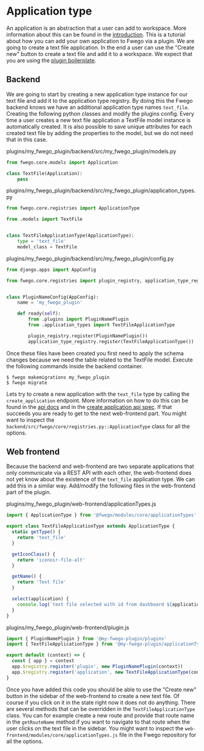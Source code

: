 # Application type

An application is an abstraction that a user can add to workspace. More information about 
this can be found in the [introduction](../technical/introduction.md). This is a
tutorial about how you can add your own application to Fwego via a plugin. We are 
going to create a text file application. In the end a user can use the "Create new" 
button to create a text file and add it to a workspace. We expect that you are using the
[plugin boilerplate](./boilerplate.md).

## Backend

We are going to start by creating a new application type instance for our text file and
add it to the application type registry. By doing this the Fwego backend knows we 
have an additional application type names `text_file`. Creating the following python 
classes and modify the plugins config. Every time a user creates a new text file 
application a TextFile model instance is automatically created. It is also possible to 
save unique attributes for each created text file by adding the properties to the 
model, but we do not need that in this case.

plugins/my_fwego_plugin/backend/src/my_fwego_plugin/models.py
```python
from fwego.core.models import Application

class TextFile(Application):
    pass
```

plugins/my_fwego_plugin/backend/src/my_fwego_plugin/application_types.py
```python
from fwego.core.registries import ApplicationType

from .models import TextFile


class TextFileApplicationType(ApplicationType):
    type = 'text_file'
    model_class = TextFile
```

plugins/my_fwego_plugin/backend/src/my_fwego_plugin/config.py
```python
from django.apps import AppConfig

from fwego.core.registries import plugin_registry, application_type_registry


class PluginNameConfig(AppConfig):
    name = 'my_fwego_plugin'

    def ready(self):
        from .plugins import PluginNamePlugin
        from .application_types import TextFileApplicationType

        plugin_registry.register(PluginNamePlugin())
        application_type_registry.register(TextFileApplicationType())
```

Once these files have been created you first need to apply the schema changes because 
we need the table related to the TextFile model. Execute the following commands inside 
the backend container.

```
$ fwego makemigrations my_fwego_plugin
$ fwego migrate 
```

Lets try to create a new application with the `text_file` type by calling the 
`create_application` endpoint. More information on how to do this can be found in the
[api docs](../apis/rest-api.md) and in the 
[create application api spec](https://api.fwego.io/api/redoc/#operation/create_application).
If that succeeds you are ready to get to the next web-frontend part. You might want to 
inspect the `backend/src/fwego/core/registries.py::ApplicationType` class for all the
options.

## Web frontend

Because the backend and web-frontend are two separate applications that only 
communicate via a REST API with each other, the web-frontend does not yet know about 
the existence of the `text_file` application type. We can add this in a similar way.
Add/modify the following files in the web-frontend part of the plugin.

plugins/my_fwego_plugin/web-frontend/applicationTypes.js
```javascript
import { ApplicationType } from '@fwego/modules/core/applicationTypes'

export class TextFileApplicationType extends ApplicationType {
  static getType() {
    return 'text_file'
  }

  getIconClass() {
    return 'iconoir-file-alt'
  }

  getName() {
    return 'Text file'
  }

  select(application) {
    console.log(`text file selected with id from dashboard ${application.id}`)
  }
}
```

plugins/my_fwego_plugin/web-frontend/plugin.js
```javascript
import { PluginNamePlugin } from '@my-fwego-plugin/plugins'
import { TextFileApplicationType } from '@my-fwego-plugin/applicationTypes'

export default (context) => {
  const { app } = context
  app.$registry.register('plugin', new PluginNamePlugin(context))
  app.$registry.register('application', new TextFileApplicationType(context))
}
```

Once you have added this code you should be able to use the "Create new" button in the
sidebar of the web-frontend to create a new text file. Of course if you click on it in 
the state right now it does not do anything. There are several methods that can 
be overridden in the `TextFileApplicationType` class. You can for example create a new 
route and provide that route name in the `getRouteName` method if you want to navigate 
to that route when the user clicks on the text file in the sidebar. You might want to 
inspect the `web-frontend/modules/core/applicationTypes.js` file in the Fwego 
repository for all the options.
